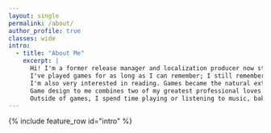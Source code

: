 ```yaml
---
layout: single
permalink: /about/
author_profile: true
classes: wide
intro:
  - title: "About Me"
    excerpt: |
      Hi! I'm a former release manager and localization producer now studying game design at Futuregames. My experience has taken me from my home in the US, to Tokyo, Japan, and now to Stockholm.<br><br>
      I've played games for as long as I can remember; I still remember opening my Game Boy Color on Christmas, sitting underneath the tree and starting my Pokémon journey. And they came to mean so much more over the years, leading me through life, and through love.<br><br>
      I'm also very interested in reading. Games became the natural extension of my desire to turn the page, the interactivity providing that extra dash of immersion in a story.<br><br>
      Game design to me combines two of my greatest professional loves: complex problem solving and careful planning. Cooperating with people from all over the world to serve up joy, or to help reconcile, or to move to tears—all in one single medium... What could be better than that?<br><br>
      Outside of games, I spend time playing or listening to music, baking, and studying new languages.
---
```

{% include feature_row id="intro" %}
